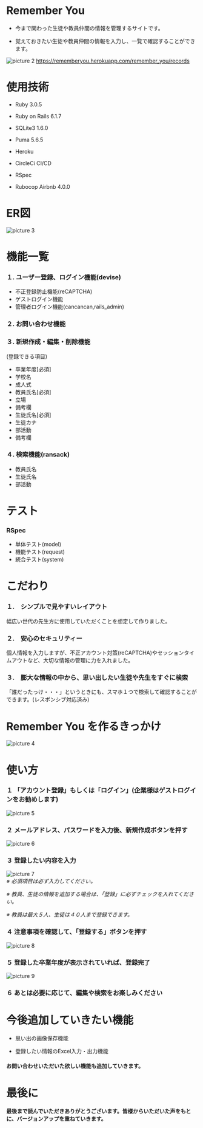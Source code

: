 # Remember You  

* 今まで関わった生徒や教員仲間の情報を管理するサイトです。

* 覚えておきたい生徒や教員仲間の情報を入力し、一覧で確認することができます。

![picture 2](images/af3dcdfa15fa4459ea6cdea445671b69f0c173ad4bf8e94a934534aa70d946dc.png)
https://rememberyou.herokuapp.com/remember_you/records

# 使用技術

* Ruby 3.0.5

* Ruby on Rails 6.1.7

* SQLite3 1.6.0

* Puma 5.6.5

* Heroku

* CircleCi CI/CD

* RSpec

* Rubocop Airbnb 4.0.0

# ER図

![picture 3](images/4bc6ce020ace16e64b28a1c58a5f4953ee970b91b34890c716df505ba8365582.png)  

# 機能一覧

### １. ユーザー登録、ログイン機能(devise)
* 不正登録防止機能(reCAPTCHA)  
* ゲストログイン機能
* 管理者ログイン機能(cancancan,rails_admin)

### ２. お問い合わせ機能

### ３. 新規作成・編集・削除機能   
(登録できる項目)
* 卒業年度[必須]
* 学校名
* 成人式
* 教員氏名[必須]
* 立場
* 備考欄
* 生徒氏名[必須]
* 生徒カナ
* 部活動
* 備考欄
### ４. 検索機能(ransack)
* 教員氏名
* 生徒氏名
* 部活動

# テスト

### RSpec
* 単体テスト(model)
* 機能テスト(request)
* 統合テスト(system)

# こだわり

### １.　シンプルで見やすいレイアウト   
  幅広い世代の先生方に使用していただくことを想定して作りました。

### ２.　安心のセキュリティー  
  個人情報を入力しますが、不正アカウント対策(reCAPTCHA)やセッションタイムアウトなど、大切な情報の管理に力を入れました。

### ３.　膨大な情報の中から、思い出したい生徒や先生をすぐに検索   
  「誰だったっけ・・・」というときにも、スマホ１つで検索して確認することができます。(レスポンシブ対応済み)

# Remember You を作るきっかけ

![picture 4](images/da82e27380c002192c0c5abb812420974850cd78aa7417b674618dcbb914a901.gif)  

# 使い方
### １ 「アカウント登録」もしくは「ログイン」(企業様はゲストログインをお勧めします)

![picture 5](images/3e6115bced105376aefd1409904ec3ad481c239c891399870b6bd07bc0a29fb7.png)  

### ２ メールアドレス、パスワードを入力後、新規作成ボタンを押す

![picture 6](images/448cb5ff771f131240ff4aaeab397d647a1818c10cc0909033c247a5b44d567f.png)  

### ３ 登録したい内容を入力

 
![picture 7](images/780b847d4586c95b2ba23f171c08292c29319e79cdec63f2fd1dedfae50ba870.png)  
_※ 必須項目は必ず入力してください。_

_※ 教員、生徒の情報を追加する場合は、「登録」に必ずチェックを入れてください。_
  
_※ 教員は最大５人、生徒は４０人まで登録できます。_

### ４ 注意事項を確認して、「登録する」ボタンを押す

![picture 8](images/fa908360fbbacbeb75d0bea4c8260318ef8c23d2c8718c3b1ca51cce286ab662.png)  

### ５ 登録した卒業年度が表示されていれば、登録完了

![picture 9](images/0e86c5777df964808cb25e013a41c79049e047010b30ca4919ff1415fc09d811.png)  

### ６ あとは必要に応じて、編集や検索をお楽しみください

# 今後追加していきたい機能

* 思い出の画像保存機能

* 登録したい情報のExcel入力・出力機能

#### お問い合わせいただいた欲しい機能も追加していきます。

# 最後に
#### 最後まで読んでいただきありがとうございます。皆様からいただいた声をもとに、バージョンアップを重ねていきます。
